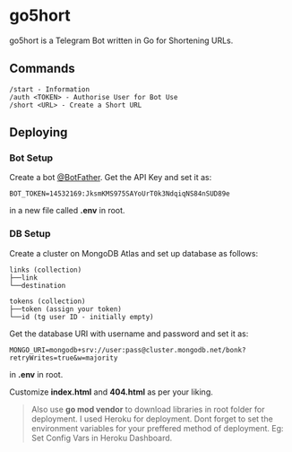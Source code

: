 # go5hort
go5hort is a Telegram Bot written in Go for Shortening URLs.

## Commands
```
/start - Information
/auth <TOKEN> - Authorise User for Bot Use
/short <URL> - Create a Short URL
```

## Deploying

### Bot Setup 
Create a bot [@BotFather](t.me/botfather). Get the API Key and set it as:
```
BOT_TOKEN=14532169:JksmKMS975SAYoUrT0k3NdqiqNS84nSUD89e
```
in a new file called **.env** in root.

### DB Setup
Create a cluster on MongoDB Atlas and set up database as follows:
```
links (collection)
├──link
└──destination

tokens (collection)
├──token (assign your token)
└──id (tg user ID - initially empty)
```
Get the database URI with username and password and set it as:
```
MONGO_URI=mongodb+srv://user:pass@cluster.mongodb.net/bonk?retryWrites=true&w=majority
```
in **.env** in root.

Customize **index.html** and **404.html** as per your liking.

> Also use **go mod vendor** to download libraries in root folder for deployment. I used Heroku for deployment. Dont forget to set the environment variables for your preffered method of deployment. Eg: Set Config Vars in Heroku Dashboard.

